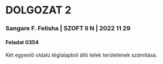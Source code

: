 # DOLGOZAT 2

### Sangare F. Felisha  |  SZOFT II N  | 2022 11 29

#### Feladat 0354

Két egyenlő oldalú téglalapból álló telek területének számítása. 
